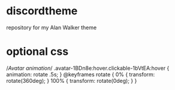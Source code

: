 # discordtheme
repository for my Alan Walker theme

# optional css

/*Avatar animation*/
.avatar-1BDn8e:hover.clickable-1bVtEA:hover {
  animation: rotate .5s;
}
@keyframes rotate {
  0% {
    transform: rotate(360deg);
  }
  100% {
    transform: rotate(0deg);
  }
}
